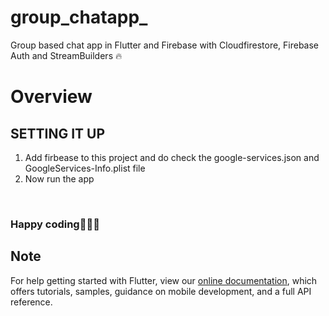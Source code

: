 # group_chatapp_
Group based chat app in Flutter and Firebase with Cloudfirestore, Firebase Auth and StreamBuilders 🔥

# Overview

 
 ## SETTING IT UP
 1. Add firbease to this project and do check the google-services.json and GoogleServices-Info.plist file
 2. Now run the app 
 
 





<br>
 


<h3>Happy coding👨🏻‍💻</h3>
 

## Note

For help getting started with Flutter, view our
[online documentation](https://flutter.dev/docs), which offers tutorials,
samples, guidance on mobile development, and a full API reference.
